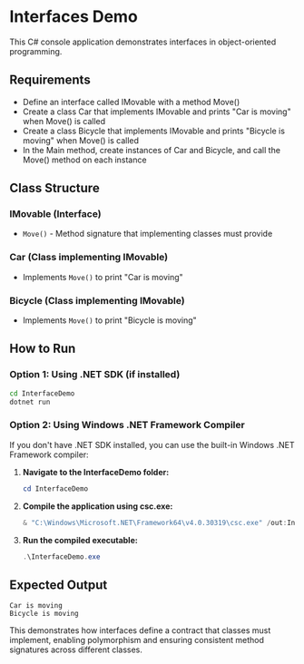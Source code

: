 # Interfaces Demo

This C# console application demonstrates interfaces in object-oriented programming.

## Requirements

- Define an interface called IMovable with a method Move()
- Create a class Car that implements IMovable and prints "Car is moving" when Move() is called
- Create a class Bicycle that implements IMovable and prints "Bicycle is moving" when Move() is called
- In the Main method, create instances of Car and Bicycle, and call the Move() method on each instance

## Class Structure

### IMovable (Interface)
- `Move()` - Method signature that implementing classes must provide

### Car (Class implementing IMovable)
- Implements `Move()` to print "Car is moving"

### Bicycle (Class implementing IMovable)
- Implements `Move()` to print "Bicycle is moving"

## How to Run

### Option 1: Using .NET SDK (if installed)
```bash
cd InterfaceDemo
dotnet run
```

### Option 2: Using Windows .NET Framework Compiler
If you don't have .NET SDK installed, you can use the built-in Windows .NET Framework compiler:

1. **Navigate to the InterfaceDemo folder:**
   ```powershell
   cd InterfaceDemo
   ```

2. **Compile the application using csc.exe:**
   ```powershell
   & "C:\Windows\Microsoft.NET\Framework64\v4.0.30319\csc.exe" /out:InterfaceDemo.exe Program.cs Models\IMovable.cs Models\Car.cs Models\Bicycle.cs
   ```

3. **Run the compiled executable:**
   ```powershell
   .\InterfaceDemo.exe
   ```

## Expected Output

```
Car is moving
Bicycle is moving
```

This demonstrates how interfaces define a contract that classes must implement, enabling polymorphism and ensuring consistent method signatures across different classes.
